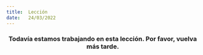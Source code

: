 ```yaml
---
title:  Lección
date:   24/03/2022
---
```


### <center>Todavía estamos trabajando en esta lección. Por favor, vuelva más tarde.</center>

